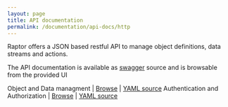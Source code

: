 ```yaml
---
layout: page
title: API documentation
permalink: /documentation/api-docs/http
---
```


Raptor offers a JSON based restful API to manage object definitions, data streams and actions.

The API documentation is available as [swagger](http://swagger.io/) source and is browsable from the provided UI

Object and Data managment | [Browse](http://petstore.swagger.io/?url=http://api.raptorbox.eu/swagger.yaml) | [YAML source](http://api.raptorbox.eu/swagger.yaml)
Authentication and Authorization | [Browse](http://petstore.swagger.io/?url=http://api.raptorbox.eu/auth/v2/api-docs) | [YAML source](http://api.raptorbox.eu/auth/v2/api-docs)
